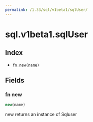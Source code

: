 ```yaml
---
permalink: /1.33/sql/v1beta1/sqlUser/
---
```


# sql.v1beta1.sqlUser



## Index

* [`fn new(name)`](#fn-new)

## Fields

### fn new

```ts
new(name)
```

new returns an instance of Sqluser